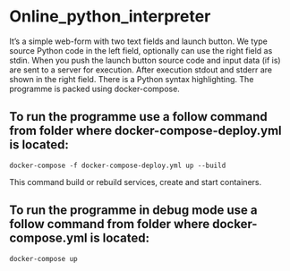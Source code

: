 # Online_python_interpreter

It’s a simple web-form with two text fields and launch button.
We type source Python code in the left field, optionally can use the right field as stdin.
When you push the launch button source code and input data (if is) are sent to a server for execution. After execution stdout and stderr are shown in the right field.
There is a Python syntax highlighting.
The programme is packed using docker-compose.

## To run the programme use a follow command from folder where docker-compose-deploy.yml is located:
```docker-compose -f docker-compose-deploy.yml up --build```

This command build or rebuild services, create and start containers.

## To run the programme in debug mode use a follow command from folder where docker-compose.yml is located:
```docker-compose up```
